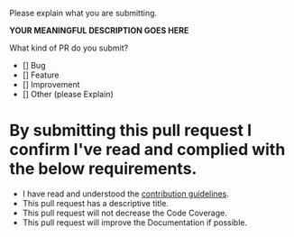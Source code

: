 Please explain what you are submitting.

**YOUR MEANINGFUL DESCRIPTION GOES HERE**

What kind of PR do you submit?

- [] Bug
- [] Feature
- [] Improvement
- [] Other (please Explain)

# By submitting this pull request I confirm I've read and complied with the below requirements.

- I have read and understood the [contribution guidelines]().
- This pull request has a descriptive title.
- This pull request will not decrease the Code Coverage.
- This pull request will improve the Documentation if possible.